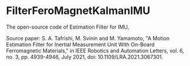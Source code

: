 # FilterFeroMagnetKalmanIMU
The open-source code of Estimation Filter for IMU, 

Source paper: S. A. Tafrishi, M. Svinin and M. Yamamoto, "A Motion Estimation Filter for Inertial Measurement Unit With On-Board Ferromagnetic Materials," in IEEE Robotics and Automation Letters, vol. 6, no. 3, pp. 4939-4946, July 2021, doi: 10.1109/LRA.2021.3067301.
